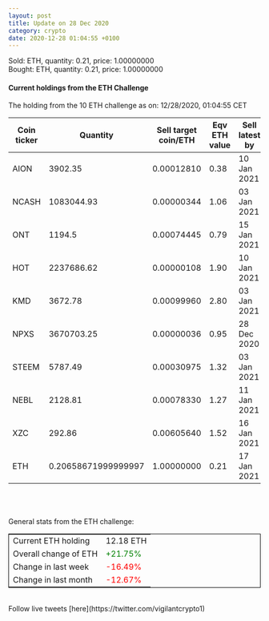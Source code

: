```yaml
---
layout: post
title: Update on 28 Dec 2020
category: crypto
date: 2020-12-28 01:04:55 +0100
---
```

<!-- Global site tag (gtag.js) - Google Analytics -->
<script async src="https://www.googletagmanager.com/gtag/js?id=UA-103831149-5"></script>
<script>
  window.dataLayer = window.dataLayer || [];
  function gtag(){dataLayer.push(arguments);}
  gtag('js', new Date());

  gtag('config', 'UA-103831149-5');
</script>
Sold: ETH, quantity:         0.21, price:   1.00000000<br>Bought: ETH, quantity:         0.21, price:   1.00000000<br>

#### Current holdings from the ETH Challenge

The holding from the 10 ETH challenge as on: 12/28/2020, 01:04:55 CET

|Coin ticker|Quantity|Sell target<br>coin/ETH|Eqv ETH<br>value|Sell latest by|
|-----------|--------|-----------|-----------|--------------|
AION|3902.35|  0.00012810|0.38|10 Jan 2021|
NCASH|1083044.93|  0.00000344|1.06|03 Jan 2021|
ONT|1194.5|  0.00074445|0.79|15 Jan 2021|
HOT|2237686.62|  0.00000108|1.90|10 Jan 2021|
KMD|3672.78|  0.00099960|2.80|03 Jan 2021|
NPXS|3670703.25|  0.00000036|0.95|28 Dec 2020|
STEEM|5787.49|  0.00030975|1.32|03 Jan 2021|
NEBL|2128.81|  0.00078330|1.27|11 Jan 2021|
XZC|292.86|  0.00605640|1.52|16 Jan 2021|
ETH|0.20658671999999997|  1.00000000|0.21|17 Jan 2021|

<br>
<br>
<br>
General stats from the ETH challenge:

<table style="border:1px solid black;margin-left:auto;margin-right:auto;">
	<tbody>
	<tr>
		<td>Current ETH holding</td>
		<td>     12.18 ETH</td>
	</tr>
	<tr>
		<td>Overall change of ETH</td>
		<td><font color="green">+21.75%</font></td>
	</tr>
	<tr>
		<td>Change in last week</td>
		<td><font color="red">-16.49%</font></td>
	</tr>
	<tr>
		<td>Change in last month</td>
		<td><font color="red">-12.67%</font></td>
	</tr>
	</tbody>
</table>

<br>
Follow live tweets [here](https://twitter.com/vigilantcrypto1)
<br>
<br>